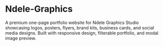 # Ndele-Graphics
A premium one-page portfolio website for Ndele Graphics Studio showcasing logos, posters, flyers, brand kits, business cards, and social media designs. Built with responsive design, filterable portfolio, and modal image preview.

